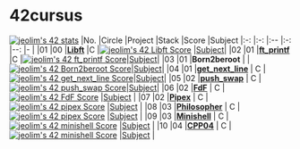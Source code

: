 # 42cursus
[![jeolim's 42 stats](https://badge42.vercel.app/api/v2/cl7ri80tg00060gjulxlz05v0/stats?cursusId=21&coalitionId=87)](https://github.com/JaeSeoKim/badge42)
|No.	|Circle	|Project							|Stack    |Score   |Subject
|:-:  |:-:    |:--								  |:-:		  |--:      |-    |
|01	  |00     |[**Libft**](./libft)	|C		    |[![jeolim's 42 Libft Score](https://badge42.vercel.app/api/v2/cl7ri80tg00060gjulxlz05v0/project/2645017)](https://github.com/JaeSeoKim/badge42)                        |[Subject](./libft/resource/Libft.pdf)|
|02	  |01     |[**ft_printf**](./ft_printf)	|C		|[![jeolim's 42 ft_printf Score](https://badge42.vercel.app/api/v2/cl7ri80tg00060gjulxlz05v0/project/2665998)](https://github.com/JaeSeoKim/badge42)|[Subject](./ft_printf/resource/ft_printf.pdf)|
|03	  |01     |**Born2beroot**    |		      |[![jeolim's 42 Born2beroot Score](https://badge42.vercel.app/api/v2/cl7ri80tg00060gjulxlz05v0/project/2724898)](https://github.com/JaeSeoKim/badge42)|[Subject](./resource/Born2beroot.pdf)|
|04	  |01     |[**get_next_line**](./get_next_line)  |	C       |[![jeolim's 42 get_next_line Score](https://badge42.vercel.app/api/v2/cl7ri80tg00060gjulxlz05v0/project/2767875)](https://github.com/JaeSeoKim/badge42)|[Subject](./get_next_line/resource/get_next_line.pdf)|
|05	  |02     |[**push_swap**](https://github.com/42jeolim/Push_Swap)  |	C       |[![jeolim's 42 push_swap Score](https://badge42.vercel.app/api/v2/cl7ri80tg00060gjulxlz05v0/project/2934545)](https://github.com/JaeSeoKim/badge42)|[Subject](https://github.com/42jeolim/Push_Swap/blob/main/push_swap/resource/pushswap.pdf)|
|06   |02     |[**FdF**](https://github.com/42jeolim/FdF) | C |[![jeolim's 42 FdF Score](https://badge42.vercel.app/api/v2/cl7ri80tg00060gjulxlz05v0/project/2945466)](https://github.com/JaeSeoKim/badge42) |[Subject](https://github.com/42jeolim/FdF/blob/main/resource/FDF.pdf) |
|07   |02     |[**Pipex**](https://github.com/42jeolim/Pipex) | C |[![jeolim's 42 pipex Score](https://badge42.vercel.app/api/v2/cl7ri80tg00060gjulxlz05v0/project/2946137)](https://github.com/JaeSeoKim/badge42) |[Subject](https://github.com/42jeolim/Pipex/tree/main/resource) |
|08   |03     |[**Philosopher**](https://github.com/42jeolim/Philosophers) | C |[![jeolim's 42 pipex Score](https://badge42.vercel.app/api/v2/cl7ri80tg00060gjulxlz05v0/project/2946137)](https://github.com/JaeSeoKim/badge42) |[Subject](https://github.com/42jeolim/Pipex/tree/main/resource) |
|09   |03     |[**Minishell**](https://github.com/42jeolim/Minishell) | C |[![jeolim's 42 minishell Score](https://badge42.vercel.app/api/v2/cl7ri80tg00060gjulxlz05v0/project/3059130)](https://github.com/JaeSeoKim/badge42) |[Subject](https://github.com/42jeolim/Minishell/resource) |
|10   |04     |[**CPP04**](https://github.com/42jeolim/CPP_Module) | C |[![jeolim's 42 minishell Score](https://badge42.vercel.app/api/v2/cl7ri80tg00060gjulxlz05v0/project/3059130)](https://github.com/JaeSeoKim/badge42) |[Subject](https://github.com/42jeolim/CPP_Module) |
